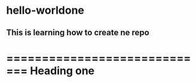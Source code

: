 # hello-worldone

## This is learning how to create ne repo
=============================
Heading one
=============================
